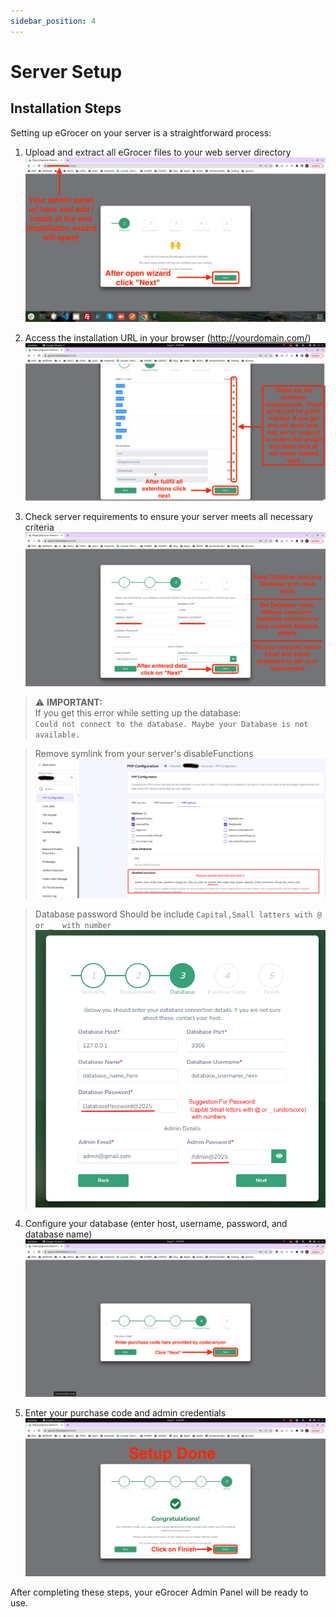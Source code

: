 ```yaml
---
sidebar_position: 4
---
```


# Server Setup

## Installation Steps

Setting up eGrocer on your server is a straightforward process:

1. Upload and extract all eGrocer files to your web server directory
   ![Step 1](/img/admin-panel/step_1.webp)

2. Access the installation URL in your browser (http://yourdomain.com/)
   ![Step 2](/img/admin-panel/step_2.webp)

3. Check server requirements to ensure your server meets all necessary criteria
   ![Step 3](/img/admin-panel/step_3.webp)

> ⚠️ **IMPORTANT:**  
> If you get this error while setting up the database:  
> `Could not connect to the database. Maybe your Database is not available.`

> Remove symlink from your server's disableFunctions
> ![Disable symlink](/img/admin-panel/disable_sys_link.png)

> Database password Should be include `Capital,Small latters with @ or _  with number`
> ![Password Suggestion](/img/admin-panel/DatabaseStep3.png)

4. Configure your database (enter host, username, password, and database name)
   ![Step 4](/img/admin-panel/step_4.webp)

5. Enter your purchase code and admin credentials
   ![Step 5](/img/admin-panel/step_5.webp)

After completing these steps, your eGrocer Admin Panel will be ready to use.
